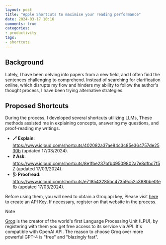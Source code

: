 ```yaml
---
layout: post
title: "Apple Shortcuts to maximise your reading performance"
date: 2024-03-17 10:16
comments: true
categories:
- productivity
tags:
- shortcuts
---
```


## Background

Lately, I have been delving into papers from a new field, and I often find the sentences challenging to comprehend. Instead of searching for clarification online, which disrupts my flow and hinders my ability to follow the author's thought process, I have been trying alternative strategies.

## Proposed Shortcuts

During the process, I developed several shortcuts utilizing LLMs, These methods assisted me in explaining concepts, answering my questions, and proof-reading my writings.

- **🪄 Explain**: https://www.icloud.com/shortcuts/402082a37ae84c3c85e364757de2530b (updated 17/03/2024).
- **❓ Ask**: https://www.icloud.com/shortcuts/8e1fbe237bfb49509802a7e8dfbc7f57 (updated 17/03/2024).
- **🩺 Proofread**: https://www.icloud.com/shortcuts/e718543285bc47359c52c388bbe0fefb (updated 17/03/2024).

Before using them, you will need to obtain a Groq api key, Please visit [here](https://console.groq.com/keys) to create an API Key. If necessary, register on that website in the process.

> [!NOTE]
> [Groq](https://groq.com/) is the creator of the world's first Language Processing Unit (LPU), by registering with them you get free access to its service via API. It's compatible with OpenAI API. The reason to choose Groq over more powerful GPT-4 is "free" and "blazingly fast".
